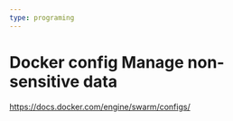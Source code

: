 ```yaml
---
type: programing 
---
```

# Docker config Manage non-sensitive data

https://docs.docker.com/engine/swarm/configs/